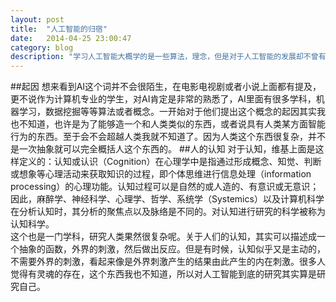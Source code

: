 ```yaml
---
layout: post
title:  "人工智能的归宿"
date:   2014-04-25 23:00:47
category: blog
description: "学习人工智能大概学的是一些算法，理念，但是对于人工智能的发展却不曾有人做出一个规划。"
---
```

##起因
想来看到AI这个词并不会很陌生，在电影电视剧或者小说上面都有提及，更不说作为计算机专业的学生，对AI肯定是非常的熟悉了，AI里面有很多学科，机器学习，数据挖掘等等算法或者概念。一开始对于他们提出这个概念的起因其实我也不知道，也许是为了能够造一个和人类类似的东西，或者说具有人类某方面智能行为的东西。至于会不会超越人类我就不知道了。因为人类这个东西很复杂，并不是一次抽象就可以完全概括人这个东西的。
##人的认知
对于认知，维基上面是这样定义的：认知或认识（Cognition）在心理学中是指通过形成概念、知觉、判断或想象等心理活动来获取知识的过程，即个体思维进行信息处理（information processing）的心理功能。认知过程可以是自然的或人造的、有意识或无意识；因此，麻醉学、神经科学、心理学、哲学、系统学（Systemics）以及计算机科学在分析认知时，其分析的聚焦点以及脉络是不同的。对认知进行研究的科学被称为认知科学。    
这个也是一门学科，研究人类果然很复杂呢。关于人们的认知，其实可以描述成一个抽象的函数，外界的刺激，然后做出反应。但是有时候，认知似乎又是主动的，不需要外界的刺激，看起来像是外界刺激产生的结果由此产生的内在刺激。很多人觉得有灵魂的存在，这个东西我也不知道，所以对人工智能到底的研究其实算是研究自己。